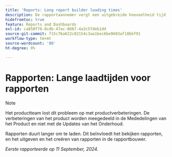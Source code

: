 ```yaml
---
title: 'Reports: Long report builder loading times'
description: De rapportaannemer vergt een uitgebreide hoeveelheid tijd, tot één minuut in sommige gevallen.
hidefromtoc: true
feature: Reports and Dashboards
exl-id: ca850f76-8cdb-47ac-8687-4a3c57deb1dd
source-git-commit: f15c76a622c02154c3aa1bec6be9603af18bbf91
workflow-type: tm+mt
source-wordcount: '80'
ht-degree: 0%

---
```


# Rapporten: Lange laadtijden voor rapporten

>[!NOTE]
>Het productteam lost dit probleem op met productverbeteringen. De verbeteringen van het product worden meegedeeld in de Mededelingen van het Product en niet met de Updates van het Onderhoud.

Rapporten duurt langer om te laden. Dit beïnvloedt het bekijken rapporten, en het uitgeven en het creëren van rapporten in de rapportbouwer.

_Eerste rapporteerde op 11 September, 2024._
